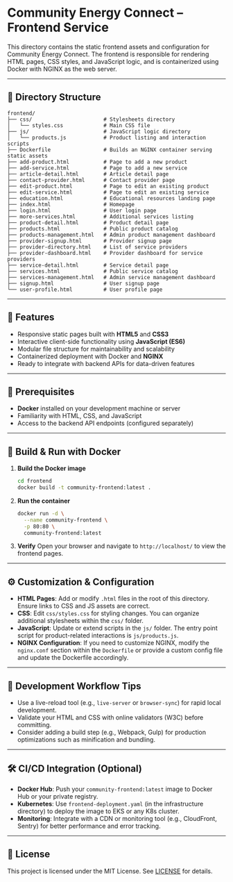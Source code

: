 # Community Energy Connect – Frontend Service

This directory contains the static frontend assets and configuration for Community Energy Connect. The frontend is responsible for rendering HTML pages, CSS styles, and JavaScript logic, and is containerized using Docker with NGINX as the web server.

---

## 📂 Directory Structure

```
frontend/
├── css/                       # Stylesheets directory
│   └── styles.css             # Main CSS file
├── js/                        # JavaScript logic directory
│   └── products.js            # Product listing and interaction scripts
├── Dockerfile                 # Builds an NGINX container serving static assets
├── add-product.html           # Page to add a new product
├── add-service.html           # Page to add a new service
├── article-detail.html        # Article detail page
├── contact-provider.html      # Contact provider page
├── edit-product.html          # Page to edit an existing product
├── edit-service.html          # Page to edit an existing service
├── education.html             # Educational resources landing page
├── index.html                 # Homepage
├── login.html                 # User login page
├── more-services.html         # Additional services listing
├── product-detail.html        # Product detail page
├── products.html              # Public product catalog
├── products-management.html   # Admin product management dashboard
├── provider-signup.html       # Provider signup page
├── provider-directory.html    # List of service providers
├── provider-dashboard.html    # Provider dashboard for service providers
├── service-detail.html        # Service detail page
├── services.html              # Public service catalog
├── services-management.html   # Admin service management dashboard
├── signup.html                # User signup page
└── user-profile.html          # User profile page
```

---

## 🚀 Features

* Responsive static pages built with **HTML5** and **CSS3**
* Interactive client-side functionality using **JavaScript (ES6)**
* Modular file structure for maintainability and scalability
* Containerized deployment with Docker and **NGINX**
* Ready to integrate with backend APIs for data-driven features

---

## 🔧 Prerequisites

* **Docker** installed on your development machine or server
* Familiarity with HTML, CSS, and JavaScript
* Access to the backend API endpoints (configured separately)

---

## 🐳 Build & Run with Docker

1. **Build the Docker image**

   ```bash
   cd frontend
   docker build -t community-frontend:latest .
   ```

2. **Run the container**

   ```bash
   docker run -d \
     --name community-frontend \
     -p 80:80 \
     community-frontend:latest
   ```

3. **Verify**
   Open your browser and navigate to `http://localhost/` to view the frontend pages.

---

## ⚙️ Customization & Configuration

* **HTML Pages**: Add or modify `.html` files in the root of this directory. Ensure links to CSS and JS assets are correct.
* **CSS**: Edit `css/styles.css` for styling changes. You can organize additional stylesheets within the `css/` folder.
* **JavaScript**: Update or extend scripts in the `js/` folder. The entry point script for product-related interactions is `js/products.js`.
* **NGINX Configuration**: If you need to customize NGINX, modify the `nginx.conf` section within the `Dockerfile` or provide a custom config file and update the Dockerfile accordingly.

---

## 🔄 Development Workflow Tips

* Use a live-reload tool (e.g., `live-server` or `browser-sync`) for rapid local development.
* Validate your HTML and CSS with online validators (W3C) before committing.
* Consider adding a build step (e.g., Webpack, Gulp) for production optimizations such as minification and bundling.

---

## 🛠️ CI/CD Integration (Optional)

* **Docker Hub**: Push your `community-frontend:latest` image to Docker Hub or your private registry.
* **Kubernetes**: Use `frontend-deployment.yaml` (in the infrastructure directory) to deploy the image to EKS or any K8s cluster.
* **Monitoring**: Integrate with a CDN or monitoring tool (e.g., CloudFront, Sentry) for better performance and error tracking.

---

## 📄 License

This project is licensed under the MIT License. See [LICENSE](../LICENSE) for details.
